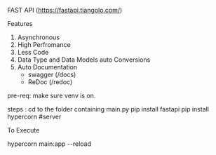FAST API (https://fastapi.tiangolo.com/)


Features

1.  Asynchronous
2.  High Perfromance
3.  Less Code
4.  Data Type  and Data Models auto Conversions
5.  Auto Documentation
    - swagger (/docs)
    - ReDoc   (/redoc)

pre-req:
make sure venv is on.

steps :
  cd to the folder containing main.py
  pip install fastapi
  pip install hypercorn #server
 


To Execute

hypercorn main:app --reload
